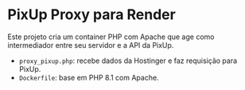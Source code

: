 # PixUp Proxy para Render

Este projeto cria um container PHP com Apache que age como intermediador entre seu servidor e a API da PixUp.

- `proxy_pixup.php`: recebe dados da Hostinger e faz requisição para PixUp.
- `Dockerfile`: base em PHP 8.1 com Apache.
